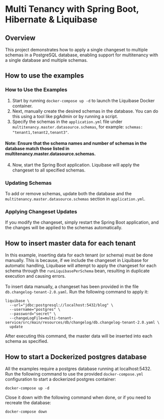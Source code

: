 # Multi Tenancy with Spring Boot, Hibernate & Liquibase

## Overview

This project demonstrates how to apply a single changeset to multiple schemas in a PostgreSQL database, enabling support
for multitenancy with a single database and multiple schemas.

## How to use the examples

### How to Use the Examples

1. Start by running `docker-compose up -d` to launch the Liquibase Docker container.
2. Next, manually create the desired schemas in the database. You can do this using a tool like pgAdmin or by running a
   script.
3. Specify the schemas in the `application.yml` file under `multitenancy.master.datasource.schemas`, for
   example: `schemas: "tenant1,tenant2,tenant3"`.

#### Note: Ensure that the schema names and number of schemas in the database match those listed in multitenancy.master.datasource.schemas.

4. Now, start the Spring Boot application. Liquibase will apply the changeset to all specified schemas.

### Updating Schemas

To add or remove schemas, update both the database and the `multitenancy.master.datasource.schemas` section
in `application.yml`.

### Applying Changeset Updates

If you modify the changeset, simply restart the Spring Boot application, and the changes will be applied to the schemas
automatically.

## How to insert master data for each tenant

In this example, inserting data for each tenant (or schema) must be done manually. This is because, if we include the changeset in Liquibase for automatic handling, Liquibase will attempt to apply the changeset for each schema through the `runLiquibasePerSchema` bean, resulting in duplicate execution and causing errors.<br/>
<br/>
To insert data manually, a changeset has been provided in the file `db.changelog-tenant-2.0.yaml`. Run the following command to apply it:

```
liquibase \
  --url="jdbc:postgresql://localhost:5432/blog" \
  --username="postgres" \
  --password="secret" \
  --changeLogFile=multi-tenant-service/src/main/resources/db/changelog/db.changelog-tenant-2.0.yaml \
  update
```

<p>After executing this command, the master data will be inserted into each schema as specified.</p>

## How to start a Dockerized postgres database

All the examples require a postgres database running at localhost:5432. Run the following command
to use the provided `docker-compose.yml` configuration to start a dockerized postgres
container:

```
docker-compose up -d
```

Close it down with the following command when done, or if you need to recreate the database:

```
docker-compose down
```
